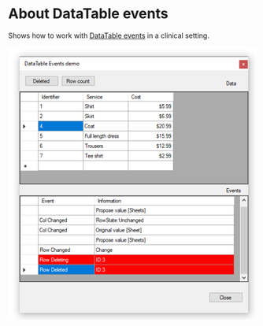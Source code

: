 ﻿# About DataTable events
 
Shows how to work with [DataTable events](https://docs.microsoft.com/en-us/dotnet/framework/data/adonet/dataset-datatable-dataview/handling-datatable-events) in a clinical setting.

![screen](../assets/DataTableEvents.png)
